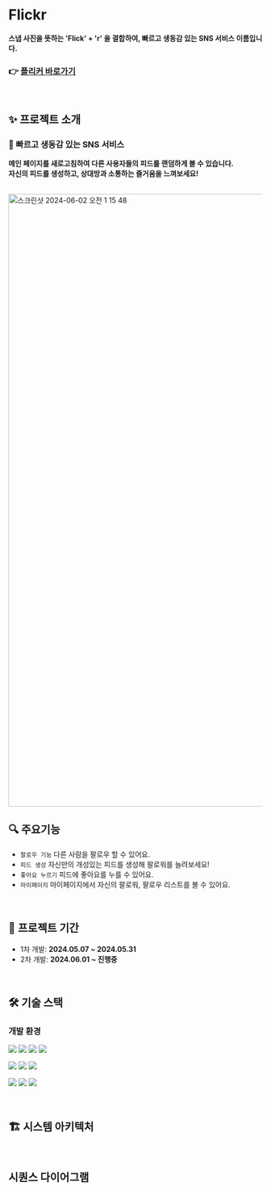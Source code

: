 # Flickr
**스냅 사진을 뜻하는 'Flick' + 'r' 을 결합하여, 빠르고 생동감 있는 SNS 서비스 이름입니다.** <br> 
### 👉 [플리커 바로가기](https://a.simple-sns.link/)

<br>

## ✨ 프로젝트 소개
### 💚 빠르고 생동감 있는 SNS 서비스 
**메인 페이지를 새로고침하여 다른 사용자들의 피드를 랜덤하게 볼 수 있습니다.** <br>
**자신의 피드를 생성하고, 상대방과 소통하는 즐거움을 느껴보세요!** 

<br>

<img width="1214" alt="스크린샷 2024-06-02 오전 1 15 48" src="https://github.com/sns-service/.github/assets/56336436/299809db-bf71-4211-8f92-570736f43b4f">

<br>

## 🔍 주요기능

- `팔로우 기능` 다른 사람을 팔로우 할 수 있어요. <br>
- `피드 생성` 자신만의 개성있는 피드를 생성해 팔로워를 늘려보세요! <br>
- `좋아요 누르기` 피드에 좋아요를 누를 수 있어요. <br> 
- `마이페이지` 마이페이지에서 자신의 팔로워, 팔로우 리스트를 볼 수 있어요.

<br> 


## 📆 프로젝트 기간

- 1차 개발: **2024.05.07 ~ 2024.05.31**
- 2차 개발: **2024.06.01 ~ 진행중**

<br>

## 🛠️ 기술 스택
### 개발 환경
<p>
<img src="https://img.shields.io/badge/JAVA 21-007396?style=for-the-badge&logo=java&logoColor=white">
<img src="https://img.shields.io/badge/Spring Boot 3-6DB33F?style=for-the-badge&logo=Spring boot&logoColor=white">
<img src="https://img.shields.io/badge/Spring Security-6DB33F?style=for-the-badge&logo=Spring Security&logoColor=white">
<img src="https://img.shields.io/badge/Thymeleaf-6DB33F?style=for-the-badge&logo=Thymeleaf&logoColor=white">
</p>

<p>
<img src="https://img.shields.io/badge/Mysql-4479A1?style=for-the-badge&logo=mysql&logoColor=white">
<img src="https://img.shields.io/badge/Redis-DC382D?style=for-the-badge&logo=redis&logoColor=white">
<img src="https://img.shields.io/badge/Kubernetes-326CE5?style=for-the-badge&logo=kubernetes&logoColor=white">
</p>

<p>
<img src="https://img.shields.io/badge/EC2-FF9900?style=for-the-badge&logo=amazon-ec2&logoColor=white">
<img src="https://img.shields.io/badge/RDS-527FFF?style=for-the-badge&logo=amazon-rds&logoColor=white">
<img src="https://img.shields.io/badge/EKS-5A9ED6?style=for-the-badge&logo=amazon-eks&logoColor=white">
</p>

<br>

## 🏗️ 시스템 아키텍처

<br>

## 시퀀스 다이어그램
